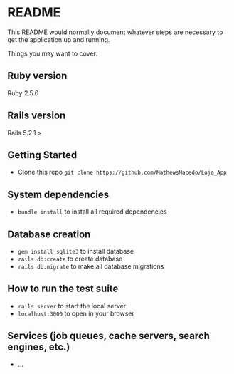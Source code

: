 # README

This README would normally document whatever steps are necessary to get the
application up and running.

Things you may want to cover:

## Ruby version

  Ruby 2.5.6
  
## Rails version

  Rails 5.2.1 > 
  
## Getting Started

* Clone this repo ```git clone https://github.com/MathewsMacedo/Loja_App```

## System dependencies

* ```bundle install``` to install all required dependencies

## Database creation
* ```gem install sqlite3``` to install database
* ```rails db:create``` to create database
* ```rails db:migrate``` to make all database migrations

## How to run the test suite

* ```rails server``` to start the local server
* ```localhost:3000``` to open  in your browser 

## Services (job queues, cache servers, search engines, etc.)

* ...

